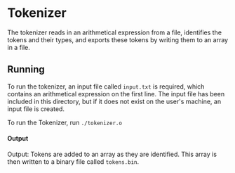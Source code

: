 # Tokenizer

The tokenizer reads in an arithmetical expression from a file, identifies the tokens
and their types, and exports these tokens by writing them to an array in a file.

## Running

To run the tokenizer, an input file called `input.txt` is required,
which contains an arithmetical expression on the first line.
The input file has been included in this directory, but if it does
not exist on the user's machine, an input file is created.

To run the Tokenizer, run `./tokenizer.o`

#### Output
Output: Tokens are added to an array as they are identified. This array
is then written to a binary file called `tokens.bin`.
